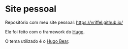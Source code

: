 # Site pessoal

Repositório com meu site pessoal: https://vriffel.github.io/

Ele foi feito com o framework do [Hugo](https://github.com/gohugoio/hugo).

O tema utilizado é o [Hugo Bear](https://github.com/janraasch/hugo-bearblog).
